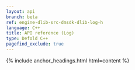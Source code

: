```yaml
---
layout: api
branch: beta
ref: engine-dlib-src-dmsdk-dlib-log-h
language: C++
title: API reference (Log)
type: Defold C++
pagefind_exclude: true
---
```

{% include anchor_headings.html html=content %}